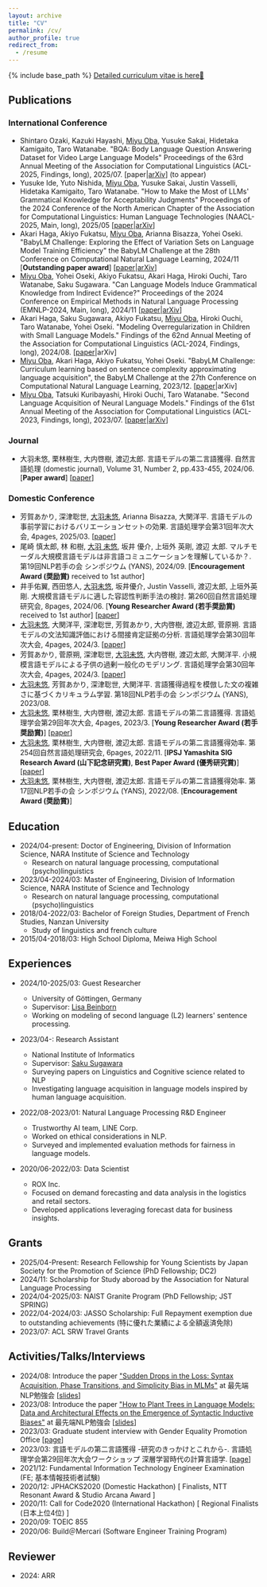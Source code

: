 ```yaml
---
layout: archive
title: "CV"
permalink: /cv/
author_profile: true
redirect_from:
  - /resume
---
```


{% include base_path %}
[Detailed curriculum vitae is here📄](https://docs.google.com/document/d/115ZlcvwP1xPHFDiRQSWOl2K1vKwX3DEo7miXUOsTQpw/edit?usp=sharing)

## Publications

### International Conference
* Shintaro Ozaki, Kazuki Hayashi, <u>Miyu Oba</u>, Yusuke Sakai, Hidetaka Kamigaito, Taro Watanabe. "BQA: Body Language Question Answering Dataset for Video Large Language Models" Proceedings of the 63rd Annual Meeting of the Association for Computational Linguistics (ACL-2025, Findings, long), 2025/07. \[paper\|[arXiv](https://arxiv.org/abs/2410.13206)\] (to appear)
* Yusuke Ide, Yuto Nishida, <u>Miyu Oba</u>, Yusuke Sakai, Justin Vasselli, Hidetaka Kamigaito, Taro Watanabe. "How to Make the Most of LLMs' Grammatical Knowledge for Acceptability Judgments" Proceedings of the 2024 Conference of the North American Chapter of the Association for Computational Linguistics: Human Language Technologies (NAACL-2025, Main, long), 2025/05 \[[paper](https://aclanthology.org/2025.naacl-long.380/)\|[arXiv](https://arxiv.org/abs/2408.09639)\]
* Akari Haga, Akiyo Fukatsu, <u>Miyu Oba</u>, Arianna Bisazza, Yohei Oseki. "BabyLM Challenge: Exploring the Effect of Variation Sets on Language Model Training Efficiency" the BabyLM Challenge at the 28th Conference on Computational Natural Language Learning, 2024/11 \[<b>Outstanding paper award</b>\] \[[paper](https://aclanthology.org/2024.conll-babylm.23/)\|[arXiv](https://arxiv.org/abs/2411.09587)\]
* <u>Miyu Oba</u>, Yohei Oseki, Akiyo Fukatsu, Akari Haga, Hiroki Ouchi, Taro Watanabe, Saku Sugawara. "Can Language Models Induce Grammatical Knowledge from Indirect Evidence?" Proceedings of the 2024 Conference on Empirical Methods in Natural Language Processing (EMNLP-2024, Main, long), 2024/11  \[[paper](https://aclanthology.org/2024.emnlp-main.1146/)\|[arXiv](https://arxiv.org/abs/2410.06022)\]
* Akari Haga, Saku Sugawara, Akiyo Fukatsu, <u>Miyu Oba</u>, Hiroki Ouchi, Taro Watanabe, Yohei Oseki. "Modeling Overregularization in Children with Small Language Models." Findings of the 62nd Annual Meeting of the Association for Computational Linguistics (ACL-2024, Findings, long), 2024/08. \[[paper](https://aclanthology.org/2024.findings-acl.865/)\|arXiv\]
* <u>Miyu Oba</u>, Akari Haga, Akiyo Fukatsu, Yohei Oseki. "BabyLM Challenge: Curriculum learning based on sentence complexity approximating language acquisition", the BabyLM Challenge at the 27th Conference on Computational Natural Language Learning, 2023/12. \[[paper](https://aclanthology.org/2023.conll-babylm.25/)\|arXiv\]
* <u>Miyu Oba</u>, Tatsuki Kuribayashi, Hiroki Ouchi, Taro Watanabe. "Second Language Acquisition of Neural Language Models." Findings of the 61st Annual Meeting of the Association for Computational Linguistics (ACL-2023, Findings, long), 2023/07. \[[paper](https://aclanthology.org/2023.findings-acl.856/)\|[arXiv](https://arxiv.org/abs/2306.02920)\]

### Journal
* 大羽未悠, 栗林樹生, 大内啓樹, 渡辺太郎. 言語モデルの第二言語獲得. 自然言語処理 (domestic journal), Volume 31, Number 2, pp.433-455,  2024/06. \[<b>Paper award</b>\] \[[paper](https://doi.org/10.5715/jnlp.31.433)\]


### Domestic Conference
* 芳賀あかり, 深津聡世, <u>大羽未悠</u>, Arianna Bisazza, 大関洋平. 言語モデルの事前学習におけるバリエーションセットの効果. 言語処理学会第31回年次大会, 4pages, 2025/03. \[[paper](https://www.anlp.jp/proceedings/annual_meeting/2025/pdf_dir/B4-5.pdf)\]
* 尾崎 慎太郎, 林 和樹, <u>大羽 未悠</u>, 坂井 優介, 上垣外 英剛, 渡辺 太郎. マルチモーダル大規模言語モデルは非言語コミュニケーションを理解しているか？. 第19回NLP若手の会 シンポジウム (YANS), 2024/09. \[<b>Encouragement Award (奨励賞)</b> received to 1st author\]
* 井手佑翼, 西田悠人, <u>大羽未悠</u>, 坂井優介, Justin Vasselli, 渡辺太郎, 上垣外英剛. 大規模言語モデルに適した容認性判断手法の検討. 第260回自然言語処理研究会, 8pages, 2024/06. \[<b>Young Researcher Award (若手奨励賞)</b> received to 1st author\] \[[paper](http://id.nii.ac.jp/1001/00234977/)\]
* <u>大羽未悠</u>, 大関洋平, 深津聡世, 芳賀あかり, 大内啓樹, 渡辺太郎, 菅原朔. 言語モデルの文法知識評価における間接肯定証拠の分析. 言語処理学会第30回年次大会, 4pages, 2024/3. \[[paper](https://www.anlp.jp/proceedings/annual_meeting/2024/pdf_dir/E10-5.pdf)\]
* 芳賀あかり, 菅原朔, 深津聡世, <u>大羽未悠</u>, 大内啓樹, 渡辺太郎, 大関洋平. 小規模言語モデルによる子供の過剰一般化のモデリング. 言語処理学会第30回年次大会, 4pages, 2024/3. \[[paper](https://www.anlp.jp/proceedings/annual_meeting/2024/pdf_dir/E9-1.pdf)\]
* <u>大羽未悠</u>, 芳賀あかり, 深津聡世, 大関洋平. 言語獲得過程を模倣した文の複雑さに基づくカリキュラム学習. 第18回NLP若手の会 シンポジウム (YANS), 2023/08.
* <u>大羽未悠</u>, 栗林樹生, 大内啓樹, 渡辺太郎. 言語モデルの第二言語獲得. 言語処理学会第29回年次大会, 4pages, 2023/3. \[<b>Young Researcher Award (若手奨励賞)</b>\] \[[paper](https://www.anlp.jp/proceedings/annual_meeting/2023/pdf_dir/D3-1.pdf)\]
* <u>大羽未悠</u>, 栗林樹生, 大内啓樹, 渡辺太郎. 言語モデルの第二言語獲得効率. 第254回自然言語処理研究会, 6pages, 2022/11. \[<b>IPSJ Yamashita SIG Research Award (山下記念研究賞)</b>, <b>Best Paper Award (優秀研究賞)</b>\] \[[paper](http://id.nii.ac.jp/1001/00222493/)\]
* <u>大羽未悠</u>, 栗林樹生, 大内啓樹, 渡辺太郎. 言語モデルの第二言語獲得効率. 第17回NLP若手の会 シンポジウム (YANS), 2022/08. \[<b>Encouragement Award (奨励賞)</b>\]

## Education
* 2024/04-present: Doctor of Engineering, Division of Information Science, NARA Institute of Science and Technology
  * Research on natural language processing, computational (psycho)linguistics
* 2023/04-2024/03: Master of Engineering, Division of Information Science, NARA Institute of Science and Technology
  * Research on natural language processing, computational (psycho)linguistics
* 2018/04-2022/03: Bachelor of Foreign Studies, Department of French Studies, Nanzan University
  * Study of linguistics and french culture
* 2015/04-2018/03: High School Diploma, Meiwa High School

## Experiences
* 2024/10-2025/03: Guest Researcher
  * University of Göttingen, Germany
  * Supervisor: [Lisa Beinborn](https://beinborn.eu/)
  * Working on modeling of second language (L2) learners' sentence processing.

* 2023/04-: Research Assistant
  * National Institute of Informatics
  * Supervisor: [Saku Sugawara](https://penzant.net/)
  * Surveying papers on Linguistics and Cognitive science related to NLP
  * Investigating language acquisition in language models inspired by human language acquisition.

* 2022/08-2023/01: Natural Language Processing R&D Engineer
  * Trustworthy AI team, LINE Corp.
  * Worked on ethical considerations in NLP.
  * Surveyed and implemented evaluation methods for fairness in language models.

* 2020/06-2022/03: Data Scientist
  * ROX Inc.
  * Focused on demand forecasting and data analysis in the logistics and retail sectors.
  * Developed applications leveraging forecast data for business insights.

## Grants
* 2025/04-Present: Research Fellowship for Young Scientists by Japan Society for the Promotion of Science (PhD Fellowship; DC2)
* 2024/11: Scholarship for Study aboroad by the Association for Natural Language Processing
* 2024/04-2025/03: NAIST Granite Program (PhD Fellowship; JST SPRING)
* 2022/04-2024/03: JASSO Scholarship: Full Repayment exemption due to outstanding achievements (特に優れた業績による全額返済免除)
* 2023/07: ACL SRW Travel Grants
  
## Activities/Talks/Interviews
* 2024/08: Introduce the paper ["Sudden Drops in the Loss: Syntax Acquisition, Phase Transitions, and Simplicity Bias in MLMs"](https://openreview.net/forum?id=MO5PiKHELW) at 最先端NLP勉強会 \[[slides](https://speakerdeck.com/miyuoba/zui-xian-duan-nlpmian-qiang-hui-2024)\]
* 2023/08: Introduce the paper ["How to Plant Trees in Language Models: Data and Architectural Effects on the Emergence of Syntactic Inductive Biases"](https://aclanthology.org/2023.acl-long.629/) at 最先端NLP勉強会 \[[slides](https://speakerdeck.com/miyuoba/zui-xian-duan-nlpmian-qiang-hui-2023/)\]
* 2023/03: Graduate student interview with Gender Equality Promotion Office \[[page](http://www.naist.jp/gender/contents/message/student_interview/minority_01_en.html)\]
* 2023/03: 言語モデルの第二言語獲得 -研究のきっかけとこれから-. 言語処理学会第29回年次大会ワークショップ 深層学習時代の計算言語学. \[[page](http://clml.ism.ac.jp/~daichi/workshop/2023-deepcl/)\]
* 2021/12: Fundamental Information Technology Engineer Examination (FE; 基本情報技術者試験)
* 2020/12: JPHACKS2020 (Domestic Hackathon) \[ Finalists, NTT Resonant Award & Studio Arcana Award \]
* 2020/11: Call for Code2020 (International Hackathon) \[ Regional Finalists (日本上位4位) \]
* 2020/09: TOEIC 855
* 2020/06: Build＠Mercari (Software Engineer Training Program)

## Reviewer
* 2024: ARR
